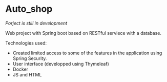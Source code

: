 # Auto_shop
*Porject is still in development*

Web project with Spring boot based on RESTful serviece with a database.

Technologies used:
- Created limited access to some of the features in the application using Spring Security.
- User interface (developped using Thymeleaf)
- Docker
- JS and HTML


